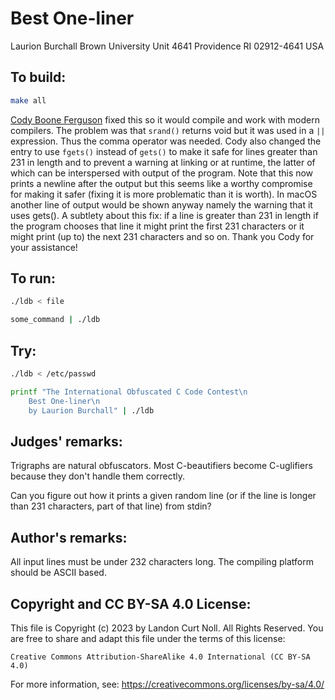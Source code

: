 # Best One-liner

Laurion Burchall
Brown University
Unit 4641
Providence RI 02912-4641
USA

## To build:

```sh
make all
```

[Cody Boone Ferguson](/winners.html#Cody_Boone_Ferguson) fixed this so it would
compile and work with modern compilers. The problem was that `srand()` returns
void but it was used in a `||` expression. Thus the comma operator was needed.
Cody also changed the entry to use `fgets()` instead of `gets()` to make it safe
for lines greater than 231 in length and to prevent a warning at linking or at
runtime, the latter of which can be interspersed with output of the program.
Note that this now prints a newline after the output but this seems like a
worthy compromise for making it safer (fixing it is more problematic than it is
worth). In macOS another line of output would be shown anyway namely the warning
that it uses gets(). A subtlety about this fix: if a line is greater than 231 in
length if the program chooses that line it might print the first 231 characters
or it might print (up to) the next 231 characters and so on. Thank you Cody for
your assistance!


## To run:

```sh
./ldb < file

some_command | ./ldb
```


## Try:

```sh
./ldb < /etc/passwd

printf "The International Obfuscated C Code Contest\n
	Best One-liner\n
	by Laurion Burchall" | ./ldb
```

## Judges' remarks:

Trigraphs are natural obfuscators.  Most C-beautifiers become C-uglifiers
because they don't handle them correctly.

Can you figure out how it prints a given random line (or if the line is longer
than 231 characters, part of that line) from stdin?

## Author's remarks:

All input lines must be under 232 characters long.  The compiling
platform should be ASCII based.

## Copyright and CC BY-SA 4.0 License:

This file is Copyright (c) 2023 by Landon Curt Noll.  All Rights Reserved.
You are free to share and adapt this file under the terms of this license:

    Creative Commons Attribution-ShareAlike 4.0 International (CC BY-SA 4.0)

For more information, see: https://creativecommons.org/licenses/by-sa/4.0/
